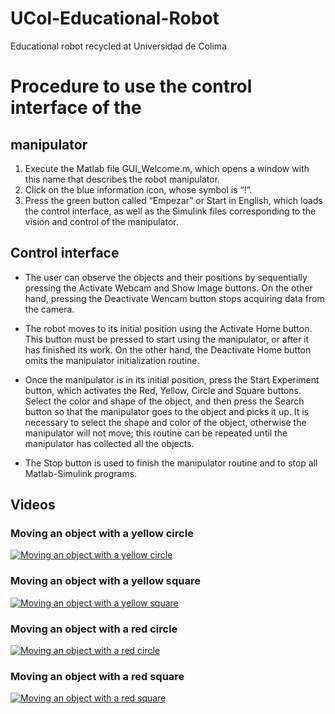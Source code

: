 # UCol-Educational-Robot
Educational robot recycled at Universidad de Colima


# Procedure to use the control interface of the

## manipulator

1. Execute the Matlab file GUI_Welcome.m, which opens a window with this name that describes the robot manipulator.
2. Click on the blue information icon, whose symbol is “!”.
3. Press the green button called “Empezar” or Start in English, which loads the control interface, as well as the Simulink files corresponding to the vision and control of the manipulator.

## Control interface

* The user can observe the objects and their positions by sequentially pressing the Activate Webcam and Show Image buttons. On the other hand, pressing the Deactivate Wencam button stops acquiring data from the camera.

* The robot moves to its initial position using the Activate Home button. This button must be pressed to start using the manipulator, or after it has finished its work. On the other hand, the Deactivate Home button omits the manipulator initialization routine.

* Once the manipulator is in its initial position, press the Start Experiment button, which activates the Red, Yellow, Circle and Square buttons. Select the color and shape of the object, and then press the Search button so that the manipulator goes to the object and picks it up. It is necessary to select the shape and color of the object, otherwise the manipulator will not move; this routine can be repeated until the manipulator has collected all the objects.

* The Stop button is used to finish the manipulator routine and to stop all Matlab-Simulink programs.

## Videos

### Moving an object with a yellow circle
[![Moving an object with a yellow circle](https://img.youtube.com/vi/qWKPlBzayf8/0.jpg)](https://www.youtube.com/watch?v=qWKPlBzayf8 "Moving an object with a yellow circle")

### Moving an object with a yellow square
[![Moving an object with a yellow square](https://img.youtube.com/vi/CcqjNomTMV0/0.jpg)](https://www.youtube.com/watch?v=CcqjNomTMV0 "Moving an object with a yellow square")

### Moving an object with a red circle
[![Moving an object with a red circle](https://img.youtube.com/vi/HHfH-962HCM/0.jpg)](https://www.youtube.com/watch?v=HHfH-962HCM "Moving an object with a red circle")

### Moving an object with a red square
[![Moving an object with a red square](https://img.youtube.com/vi/heCpHu1l1dM/0.jpg)](https://www.youtube.com/watch?v=heCpHu1l1dM "Moving an object with a red square")


